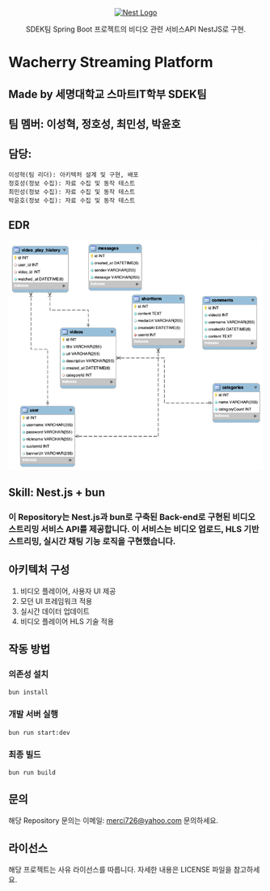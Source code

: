 <p align="center">
  <a href="http://nestjs.com/" target="blank"><img src="https://nestjs.com/img/logo-small.svg" width="120" alt="Nest Logo" /></a>
</p>
  <p align="center">SDEK팀 Spring Boot 프로젝트의 비디오 관련 서비스API NestJS로 구현.</p>

# Wacherry Streaming Platform

## Made by 세명대학교 스마트IT학부 SDEK팀

## 팀 멤버: 이성혁, 정호성, 최민성, 박윤호

## 담당:

```
이성혁(팀 리더): 아키텍처 설계 및 구현, 배포
정호성(정보 수집): 자료 수집 및 동작 테스트
최민성(정보 수집): 자료 수집 및 동작 테스트
박윤호(정보 수집): 자료 수집 및 동작 테스트
```
## EDR
![alt text](Wacherry_EDR.png)

## Skill: Nest.js + bun

### 이 Repository는 Nest.js과 bun로 구축된 Back-end로 구현된 비디오 스트리밍 서비스 API를 제공합니다. 이 서비스는 비디오 업로드, HLS 기반 스트리밍, 실시간 채팅 기능 로직을 구현했습니다.

## 아키텍처 구성

1. 비디오 플레이어, 사용자 UI 제공
2. 모던 UI 프레임워크 적용
3. 실시간 데이터 업데이트
4. 비디오 플레이어 HLS 기술 적용

## 작동 방법

### 의존성 설치

```
bun install
```

### 개발 서버 실행

```
bun run start:dev
```

### 최종 빌드

```
bun run build
```

## 문의

해당 Repository 문의는 이메일: merci726@yahoo.com 문의하세요.

## 라이선스

해당 프로젝트는 사유 라이선스를 따릅니다. 자세한 내용은 LICENSE 파일을 참고하세요.
